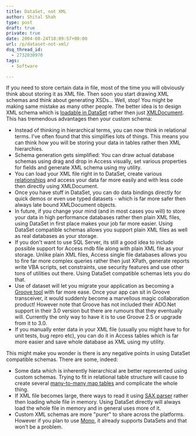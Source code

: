 ```yaml
---
title: DataSet, not XML
author: Shital Shah
type: post
draft: true
private: true
date: 2004-08-24T18:09:57+00:00
url: /p/dataset-not-xml/
dsq_thread_id:
  - 2732030970
tags:
  - Software

---
```

If you need to store certain data in file, most of the time you will obviously think about storing it as XML file. Then soon you start drawing XML schemas and think about generating XSDs... Well, stop! You might be making same mistake as many other people. The better idea is to design XML schema which is [loadable in DataSet][1] rather then just [XMLDocument][2]. This has tremendous advantages then your custom schema:

  * Instead of thinking in hierarchical terms, you can now think in relational terms. I've often found that this simplifies lots of things. This means you can think how you will be storing your data in tables rather then XML hierarchies.
  * Schema generation gets simplified: You can draw actual database schemas using drag and drop in Access visually, set various properties for fields and generate XML schema using my utility.
  * You can load your XML file right in to DataSet, create various [relationships][3] and access your data far more easily and with less code then directly using XMLDocument.
  * Once you have stuff in DataSet, you can do data bindings directly for quick demos or even use typed datasets - which is far more safer then always late bound XMLDocument objects.
  * In future, if you change your mind (and in most cases you will) to store your data in high performance databases rather then plain XML files, using DataSet in first place makes your job far more easier. Using DataSet compatible schemas allows you support plain XML files as well as real databases as your storage.
  * If you don't want to use SQL Server, its still a good idea to include possible support for Access mdb file along with plain XML file as your storage. Unlike plain XML files, Access single file databases allows you to fire far more complex queries rather then just XPath, generate reports write VBA scripts, set constraints, use security features and use other tons of utilities out there. Using DataSet compatible schemas lets you do that.
  * Use of dataset will let you migrate your application as becoming a [Groove tool][4] with far more ease. Once your app can sit in Groove transceiver, it would suddenly become a marvellous magic collaboration product! However note that Groove has not included their ADO.Net support in their 3.0 version but there are rumours that they eventually will. Currently the only way to have it is to use Groove 2.5 or upgrade from it to 3.0.
  * If you manually enter data in your XML file (usually you might have to for unit tests, bug repro etc), you can do it in Access tables which is far more easier and save whole database as XML using my utility.

This might make you wonder is there is any negative points in using DataSet compatible schemas. There are some, indeed:

  * Some data which is inherently hierarchical are better represented using custom schemas. Trying to fit in relational table structure will cause to create several [many-to-many map tables][5] and complicate the whole thing.
  * If XML file becomes large, there ways to read it using [SAX parser][6] rather then loading whole file in memory. Using DataSet directly will always load the whole file in memory and in general uses more of it.
  * Custom XML schemas are more "purer" to share across the platforms. However if you plan to use [Mono][7], it already supports DataSets and that won’t be a problem.

 [1]: http://msdn.microsoft.com/library/default.asp?url=/library/en-us/cpguide/html/cpconloadingdatasetfromxml.asp
 [2]: http://msdn.microsoft.com/library/default.asp?url=/library/en-us/cpref/html/frlrfsystemxmlxmldocumentclasstopic.asp
 [3]: http://msdn.microsoft.com/library/default.asp?url=/library/en-us/cpguide/html/_mapping_xsd_relationships_to_dataset_relationships.asp
 [4]: http://docs.groove.net/dev/currentbuild/platform/wwhelp/wwhimpl/js/html/wwhelp.htm?href=Net%20Lead.html
 [5]: http://www.ehow.com/how_13626_define-many-many.html
 [6]: http://www.xml.com/pub/a/2001/02/14/perlsax.html
 [7]: http://www.mono-project.com/about/index.html